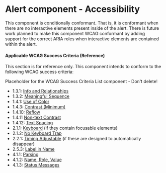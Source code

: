 # Alert component - Accessibility

This component is conditionally conformant. That is, it is conformant when there are no interactive elements present inside of the alert. There is future work planned to make this component WCAG conformant by adding support for the correct ARIA roles when interactive elements are contained within the alert.

#### Applicable WCAG Success Criteria (Reference)

This section is for reference only. This component intends to conform to the following WCAG success criteria:

<dummy-wcag-success-criteria-list data-list="1.3.1|1.3.2|1.4.1|1.4.3|1.4.10|1.4.11|1.4.12|2.1.1|2.1.2|2.2.1|2.5.3|4.1.1|4.1.2|4.1.3">Placeholder for the WCAG Success Criteria List component - Don't delete!</dummy-wcag-success-criteria-list>

*   1.3.1: [Info and Relationships](https://www.w3.org/WAI/WCAG21/Understanding/info-and-relationships.html)
*   1.3.2: [Meaningful Sequence](https://www.w3.org/WAI/WCAG21/Understanding/meaningful-sequence.html)
*   1.4.1: [Use of Color](https://www.w3.org/WAI/WCAG21/Understanding/use-of-color.html)
*   1.4.3: [Contrast (Minimum)](https://www.w3.org/WAI/WCAG21/Understanding/contrast-minimum.html)
*   1.4.10: [Reflow](https://www.w3.org/WAI/WCAG21/Understanding/reflow.html)
*   1.4.11 [Non-text Contrast](https://www.w3.org/WAI/WCAG21/Understanding/non-text-contrast.html)
*   1.4.12: [Text Spacing](https://www.w3.org/WAI/WCAG21/Understanding/text-spacing.html)
*   2.1.1: [Keyboard](https://www.w3.org/WAI/WCAG21/Understanding/keyboard.html) (if they contain focusable elements)
*   2.1.2: [No Keyboard Trap](https://www.w3.org/WAI/WCAG21/Understanding/no-keyboard-trap.html)
*   2.2.1: [Timing Adjustable](https://www.w3.org/WAI/WCAG21/Understanding/timing-adjustable.html) (if these are designed to automatically disappear)
*   2.5.3: [Label in Name](https://www.w3.org/WAI/WCAG21/Understanding/label-in-name.html)
*   4.1.1: [Parsing](https://www.w3.org/WAI/WCAG21/Understanding/parsing.html)
*   4.1.2: [Name, Role, Value](https://www.w3.org/WAI/WCAG21/Understanding/name-role-value.html)
*   4.1.3: [Status Messages](https://www.w3.org/WAI/WCAG21/Understanding/status-messages.html)